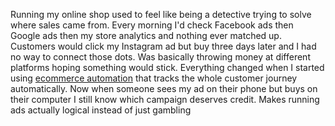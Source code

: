 Running my online shop used to feel like being a detective trying to solve where sales came from. Every morning I'd check Facebook ads then Google ads then my store analytics and nothing ever matched up. Customers would click my Instagram ad but buy three days later and I had no way to connect those dots. Was basically throwing money at different platforms hoping something would stick. Everything changed when I started using [ecommerce automation](https://www.redtrack.io/solutions/e-commerce/) that tracks the whole customer journey automatically. Now when someone sees my ad on their phone but buys on their computer I still know which campaign deserves credit. Makes running ads actually logical instead of just gambling
